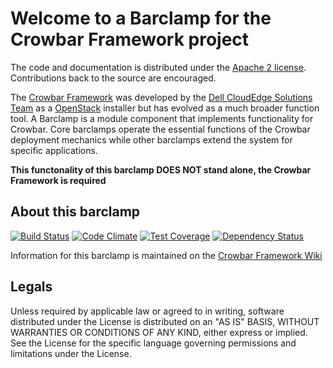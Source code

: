 Welcome to a Barclamp for the Crowbar Framework project
=======================================================

The code and documentation is distributed under the [Apache 2 license](http://www.apache.org/licenses/LICENSE-2.0.html).
Contributions back to the source are encouraged.

The [Crowbar Framework](https://github.com/crowbar/crowbar) was developed by the
[Dell CloudEdge Solutions Team](http://dell.com/openstack) as a [OpenStack](http://OpenStack.org) installer but has
evolved as a much broader function tool. A Barclamp is a module component that implements functionality for Crowbar.
Core barclamps operate the essential functions of the Crowbar deployment mechanics while other barclamps extend the
system for specific applications.

**This functonality of this barclamp DOES NOT stand alone, the Crowbar Framework is required**

About this barclamp
-------------------

[![Build Status](https://travis-ci.org/crowbar/barclamp-deployer.svg?branch=master)](https://travis-ci.org/crowbar/barclamp-deployer)
[![Code Climate](https://codeclimate.com/github/crowbar/barclamp-deployer/badges/gpa.svg)](https://codeclimate.com/github/crowbar/barclamp-deployer)
[![Test Coverage](https://codeclimate.com/github/crowbar/barclamp-deployer/badges/coverage.svg)](https://codeclimate.com/github/crowbar/barclamp-deployer)
[![Dependency Status](https://gemnasium.com/crowbar/barclamp-deployer.svg)](https://gemnasium.com/crowbar/barclamp-deployer)

Information for this barclamp is maintained on the [Crowbar Framework Wiki](https://github.com/crowbar/crowbar/wiki)

Legals
------

Unless required by applicable law or agreed to in writing, software distributed under the License is distributed on
an "AS IS" BASIS, WITHOUT WARRANTIES OR CONDITIONS OF ANY KIND, either express or implied. See the License for the
specific language governing permissions and limitations under the License.
